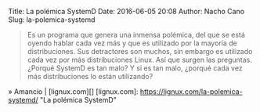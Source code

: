 Title: La polémica SystemD
Date: 2016-06-05 20:08
Author: Nacho Cano
Slug: la-polemica-systemd

> Es un programa que genera una inmensa polémica, del que se está oyendo
> hablar cada vez más y que es utilizado por la mayoría de
> distribuciones. Sus detractores son muchos, sin embargo es utilizado cada
> vez por más distribuciones Linux. Así que surgen las preguntas. ¿Porqué
> SystemD es tan malo? Y si es tan malo, ¿porqué cada vez más distribuciones
> lo están utilizando?

» Amancio | [lignux.com][]
  [lignux.com]: https://lignux.com/la-polemica-systemd/
    "La polémica SystemD"
